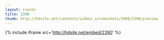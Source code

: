 ```yaml
---
layout: sieutv
title: 2390
thumb: http://hdsite.net/contents/videos_screenshots/2000/2390/preview_360p.mp4.jpg
---
```

{% include iframe src='http://hdsite.net/embed/2390' %}
 

